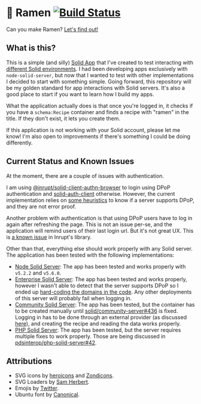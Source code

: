 # 🍜 Ramen [![Build Status](https://semaphoreci.com/api/v1/noeldemartin/ramen/branches/main/badge.svg)](https://semaphoreci.com/noeldemartin/ramen)

Can you make Ramen? [Let's find out!](https://ramen.noeldemartin.com)

## What is this?

This is a simple (and silly) [Solid App](https://solidproject.org) that I've created to test interacting with [different Solid environments](#current-status-and-known-issues). I had been developing apps exclusively with `node-solid-server`, but now that I wanted to test with other implementations I decided to start with something simple. Going forward, this repository will be my golden standard for app interactions with Solid servers. It's also a good place to start if you want to learn how I build my apps.

What the application actually does is that once you're logged in, it checks if you have a `schema:Recipe` container and finds a recipe with "ramen" in the title. If they don't exist, it lets you create them.

If this application is not working with your Solid account, please let me know! I'm also open to improvements if there's something I could be doing differently.

## Current Status and Known Issues

At the moment, there are a couple of issues with authentication.

I am using [@inrupt/solid-client-authn-browser](https://github.com/inrupt/solid-client-authn-js/) to login using DPoP authentication and [solid-auth-client](https://github.com/solid/solid-auth-client) otherwise. However, the current implementation relies on [some heuristics](https://github.com/NoelDeMartin/ramen/blob/main/src/services/Auth.ts#L166..L170) to know if a server supports DPoP, and they are not error proof.

Another problem with authentication is that using DPoP users have to log in again after refreshing the page. This is not an issue per-se, and the application will remind users of their last login url. But it's not great UX. This is [a known issue](https://github.com/inrupt/solid-client-authn-js/issues/423) in Inrupt's library.

Other than that, everything else should work properly with any Solid server. The application has been tested with the following implementations:

- [Node Solid Server](https://github.com/solid/node-solid-server): The app has been tested and works properly with `v5.2.2` and `v5.6.0`.
- [Enterprise Solid Server](https://inrupt.com/products/enterprise-solid-server/): The app has been tested and works properly, however I wasn't able to detect that the server supports DPoP so I ended up [hard-coding the domains in the code](https://github.com/NoelDeMartin/ramen/blob/main/src/services/Auth.ts#L26). Any other deployments of this server will probably fail when logging in.
- [Community Solid Server](https://github.com/solid/community-server): The app has been tested, but the container has to be created manually until [solid/community-server#436](https://github.com/solid/community-server/issues/436) is fixed. Logging in has to be done through an external provider (as discussed [here](https://github.com/solid/community-server/issues/425)), and creating the recipe and reading the data works properly.
- [PHP Solid Server](https://github.com/pdsinterop/php-solid-server): The app has been tested, but the server requires multiple fixes to work properly. Those are being discussed in [pdsinterop/php-solid-server#42](https://github.com/pdsinterop/php-solid-server/issues/42).

## Attributions

- SVG icons by [heroicons](https://heroicons.com) and [Zondicons](https://www.zondicons.com).
- SVG Loaders by [Sam Herbert](https://samherbert.net/svg-loaders).
- Emojis by [Twitter](https://github.com/twitter/twemoji).
- Ubuntu font by [Canonical](https://design.ubuntu.com/font).
